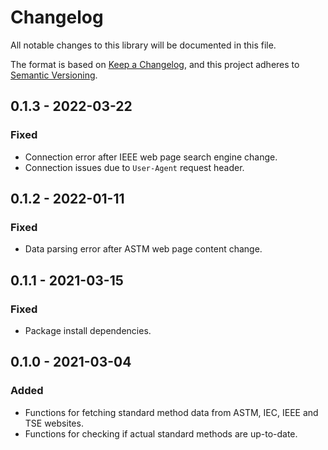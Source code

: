 # Changelog
All notable changes to this library will be documented in this file.

The format is based on [Keep a Changelog](https://keepachangelog.com/en/1.0.0/),
and this project adheres to [Semantic Versioning](https://semver.org/spec/v2.0.0.html).

## 0.1.3 - 2022-03-22
### Fixed
- Connection error after IEEE web page search engine change.
- Connection issues due to ```User-Agent``` request header.

## 0.1.2 - 2022-01-11
### Fixed
- Data parsing error after ASTM web page content change.

## 0.1.1 - 2021-03-15
### Fixed
- Package install dependencies.

## 0.1.0 - 2021-03-04
### Added
- Functions for fetching standard method data from ASTM, IEC, IEEE and TSE websites.
- Functions for checking if actual standard methods are up-to-date.
